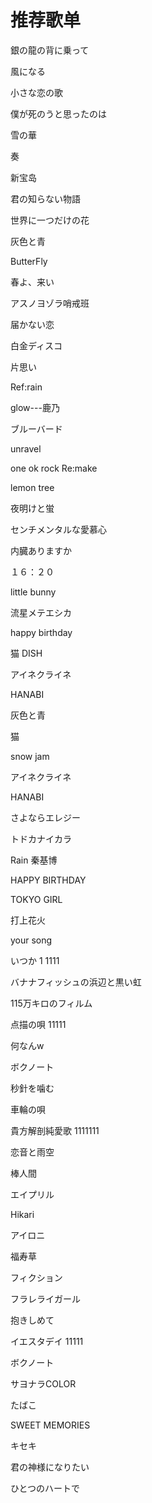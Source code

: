 # 推荐歌单

銀の龍の背に乗って

風になる

小さな恋の歌

僕が死のうと思ったのは

雪の華 

奏

新宝岛

君の知らない物語

世界に一つだけの花

灰色と青

ButterFly

春よ、来い

アスノヨゾラ哨戒班

届かない恋

白金ディスコ

片思い

Ref:rain

glow---鹿乃

ブルーバード

unravel

one ok rock Re:make

lemon tree

夜明けと蛍

センチメンタルな愛慕心

内臓ありますか

１６：２０

little bunny

流星メテエシカ

happy birthday

猫 DISH

アイネクライネ

HANABI

灰色と青

猫

snow jam

アイネクライネ

HANABI

さよならエレジー

トドカナイカラ

Rain   秦基博

HAPPY BIRTHDAY

TOKYO GIRL

打上花火

your song

いつか           1 1111

バナナフィッシュの浜辺と黒い虹

115万キロのフィルム

点描の唄         11111

何なんw

ボクノート     

秒針を噛む

車輪の唄

貴方解剖純愛歌      1111111

恋音と雨空

棒人間

エイプリル

Hikari

アイロニ

福寿草

フィクション

フラレライガール

抱きしめて

イエスタデイ    11111

ボクノート

サヨナラCOLOR

たばこ

SWEET MEMORIES

キセキ

君の神様になりたい

ひとつのハートで
